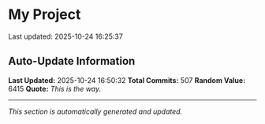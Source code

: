 # My Project


Last updated: 2025-10-24 16:25:37


































































































































































































































































































































































































































































































































































































































































































































































































































































































































## Auto-Update Information

**Last Updated:** 2025-10-24 16:50:32
**Total Commits:** 507
**Random Value:** 6415
**Quote:** _This is the way._

---
_This section is automatically generated and updated._